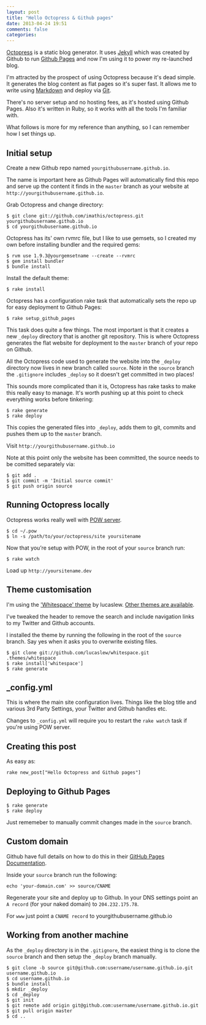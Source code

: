 ```yaml
---
layout: post
title: "Hello Octopress & Github pages"
date: 2013-04-24 19:51
comments: false
categories:
---
```


[Octopress](http://octopress.org/) is a static blog generator. It uses
[Jekyll](https://github.com/mojombo/jekyll) which was created by Github to run
[Github Pages](http://pages.github.com) and now I'm using it to power my
re-launched blog.

I'm attracted by the prospect of using Octopress because it's dead simple. It
generates the blog content as flat pages so it's super fast. It allows me to
write using [Markdown](http://daringfireball.net/projects/markdown/) and deploy
via [Git](http://git-scm.com/).

There's no server setup and no hosting fees, as it's hosted using Github
Pages. Also it's written in Ruby, so it works with all the tools I'm familiar with.

What follows is more for my reference than anything, so I can remember how I set
things up.

## Initial setup

Create a new Github repo named `yourgithubusername.github.io`.

The name is important here as Github Pages will automatically find this repo and
serve up the content it finds in the `master` branch as your website at
`http://yourgithubusername.github.io`.

Grab Octopress and change directory:

    $ git clone git://github.com/imathis/octopress.git yourgithubusername.github.io
    $ cd yourgithubusername.github.io

Octopress has its' own rvmrc file, but I like to use gemsets, so I created my own
before installing bundler and the required gems:

    $ rvm use 1.9.3@yourgemsetname --create --rvmrc
    $ gem install bundler
    $ bundle install

Install the default theme:

    $ rake install

Octopress has a configuration rake task that automatically sets the repo up for
easy deployment to Github Pages:

    $ rake setup_github_pages

This task does quite a few things. The most important is that it creates a new
`_deploy` directory that is another git repository. This is where Octopress
generates the flat website for deployment to the `master` branch of your repo
on Github.

All the Octopress code used to generate the website into the `_deploy` directory
now lives in new branch called `source`. Note in the `source` branch the
`.gitignore` includes `_deploy` so it doesn't get committed in two places!

This sounds more complicated than it is, Octopress has rake tasks to make this
really easy to manage. It's worth pushing up at this point to check everything
works before tinkering:

    $ rake generate
    $ rake deploy

This copies the generated files into `_deploy`, adds them to git, commits and
pushes them up to the `master` branch.

Visit `http://yourgithubusername.github.io`

Note at this point only the website has been committed, the source needs to be
comitted separately via:

    $ git add .
    $ git commit -m 'Initial source commit'
    $ git push origin source

## Running Octopress locally

Octopress works really well with [POW server](http://pow.cx).

    $ cd ~/.pow
    $ ln -s /path/to/your/octopress/site yoursitename

Now that you’re setup with POW, in the root of your `source` branch run:

    $ rake watch

Load up `http://yoursitename.dev`

## Theme customisation

I'm using the ['Whitespace' theme](https://github.com/lucaslew/whitespace) by lucaslew.
 [Other themes are available](https://github.com/imathis/octopress/wiki/3rd-Party-Octopress-Themes).

I've tweaked the header to remove the search and include navigation links to my Twitter and Github accounts.

I installed the theme by running the following in the root of the `source` branch.
 Say yes when it asks you to overwrite existing files.

    $ git clone git://github.com/lucaslew/whitespace.git .themes/whitespace
    $ rake install['whitespace']
    $ rake generate

## _config.yml

This is where the main site configuration lives. Things like the blog title and various 3rd Party Settings, your Twitter and Github handles etc.

Changes to `_config.yml` will require you to restart the `rake watch` task if
you're using POW server.

## Creating this post

As easy as:

    rake new_post["Hello Octopress and Github pages"]

## Deploying to Github Pages

    $ rake generate
    $ rake deploy

Just rememeber to manually commit changes made in the `source` branch.

## Custom domain

Github have full details on how to do this in their [GitHub Pages Documentation](https://help.github.com/articles/setting-up-a-custom-domain-with-pages).

Inside your `source` branch run the following:

    echo 'your-domain.com' >> source/CNAME

Regenerate your site and deploy up to Github. In your DNS settings point an
`A record` (for your naked domain) to `204.232.175.78`.

For `www` just point a `CNAME record` to yourgithubusername.github.io

## Working from another machine

As the `_deploy` directory is in the `.gitignore`, the easiest thing is to clone
the `source` branch and then setup the `_deploy` branch manually.

    $ git clone -b source git@github.com:username/username.github.io.git username.github.io
    $ cd username.github.io
    $ bundle install
    $ mkdir _deploy
    $ cd _deploy
    $ git init
    $ git remote add origin git@github.com:username/username.github.io.git
    $ git pull origin master
    $ cd ..
